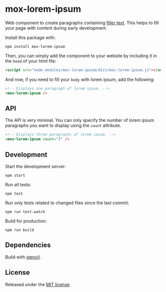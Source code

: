 # mox-lorem-ipsum

Web component to create paragraphs containing [filler text](https://en.wikipedia.org/wiki/Filler_text). This helps to fill your page with content during early development.

Install this package with:

```
npm install mox-lorem-ipsum
```

Then, you can simply add the component to your website by including it in the `head` of your html file:

```html
<script src="node_modules/mox-lorem-ipsum/dist/mox-lorem-ipsum.js"></script>
```

And now, if you need to fill your `body` with lorem ipsum, add the following:

```html
<!-- Displays one paragraph of lorem ipsum. -->
<mox-lorem-ipsum />
```

## API

The API is very minimal.
You can only specify the number of lorem ipsum paragraphs you want to display using the `count` attribute.

```html
<!-- Displays three paragraphs of lorem ipsum. -->
<mox-lorem-ipsum count="3" />
```

## Development

Start the development server:

```
npm start
```

Run all tests:

```
npm test
```

Run only tests related to changed files since the last commit:

```
npm run test.watch
```

Build for production:

```
npm run build
```

## Dependencies

Build with [stencil](https://stenciljs.com).

## License

Released under the [MIT license](LICENSE).
